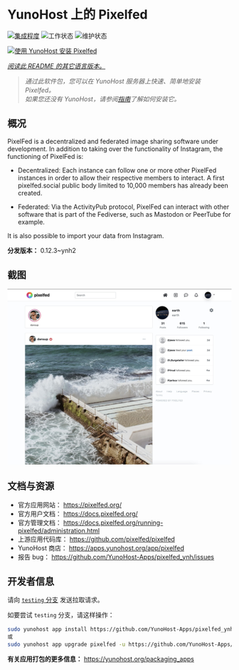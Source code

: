 <!--
注意：此 README 由 <https://github.com/YunoHost/apps/tree/master/tools/readme_generator> 自动生成
请勿手动编辑。
-->

# YunoHost 上的 Pixelfed

[![集成程度](https://dash.yunohost.org/integration/pixelfed.svg)](https://ci-apps.yunohost.org/ci/apps/pixelfed/) ![工作状态](https://ci-apps.yunohost.org/ci/badges/pixelfed.status.svg) ![维护状态](https://ci-apps.yunohost.org/ci/badges/pixelfed.maintain.svg)

[![使用 YunoHost 安装 Pixelfed](https://install-app.yunohost.org/install-with-yunohost.svg)](https://install-app.yunohost.org/?app=pixelfed)

*[阅读此 README 的其它语言版本。](./ALL_README.md)*

> *通过此软件包，您可以在 YunoHost 服务器上快速、简单地安装 Pixelfed。*  
> *如果您还没有 YunoHost，请参阅[指南](https://yunohost.org/install)了解如何安装它。*

## 概况

PixelFed is a decentralized and federated image sharing software under development.
In addition to taking over the functionality of Instagram, the functioning of PixelFed is:

* Decentralized: Each instance can follow one or more other PixelFed instances in order to allow their respective members to interact. A first pixelfed.social public body limited to 10,000 members has already been created.

* Federated: Via the ActivityPub protocol, PixelFed can interact with other software that is part of the Fediverse, such as Mastodon or PeerTube for example.

It is also possible to import your data from Instagram. 

**分发版本：** 0.12.3~ynh2

## 截图

![Pixelfed 的截图](./doc/screenshots/screenshots.jpg)

## 文档与资源

- 官方应用网站： <https://pixelfed.org/>
- 官方用户文档： <https://docs.pixelfed.org/>
- 官方管理文档： <https://docs.pixelfed.org/running-pixelfed/administration.html>
- 上游应用代码库： <https://github.com/pixelfed/pixelfed>
- YunoHost 商店： <https://apps.yunohost.org/app/pixelfed>
- 报告 bug： <https://github.com/YunoHost-Apps/pixelfed_ynh/issues>

## 开发者信息

请向 [`testing` 分支](https://github.com/YunoHost-Apps/pixelfed_ynh/tree/testing) 发送拉取请求。

如要尝试 `testing` 分支，请这样操作：

```bash
sudo yunohost app install https://github.com/YunoHost-Apps/pixelfed_ynh/tree/testing --debug
或
sudo yunohost app upgrade pixelfed -u https://github.com/YunoHost-Apps/pixelfed_ynh/tree/testing --debug
```

**有关应用打包的更多信息：** <https://yunohost.org/packaging_apps>
